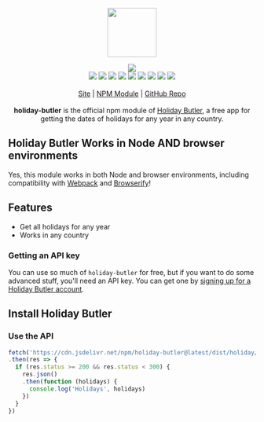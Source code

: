 <p align="center">
  <a href="https://cdn.itwcreativeworks.com/assets/itw-creative-works/images/logo/itw-creative-works-brandmark-black-x.svg">
    <img src="https://cdn.itwcreativeworks.com/assets/itw-creative-works/images/logo/itw-creative-works-brandmark-black-x.svg" width="100px">
  </a>
</p>

<p align="center">
  <img src="https://img.shields.io/github/package-json/v/itw-creative-works/holiday-butler.svg">
  <br>
  <img src="https://img.shields.io/librariesio/release/npm/holiday-butler.svg">
  <img src="https://img.shields.io/bundlephobia/min/holiday-butler.svg">
  <img src="https://img.shields.io/codeclimate/maintainability-percentage/itw-creative-works/holiday-butler.svg">
  <img src="https://img.shields.io/npm/dm/holiday-butler.svg">
  <img src="https://img.shields.io/node/v/holiday-butler.svg">
  <img src="https://img.shields.io/website/https/itwcreativeworks.com.svg">
  <img src="https://img.shields.io/github/license/itw-creative-works/holiday-butler.svg">
  <img src="https://img.shields.io/github/contributors/itw-creative-works/holiday-butler.svg">
  <img src="https://img.shields.io/github/last-commit/itw-creative-works/holiday-butler.svg">
  <br>
  <br>
  <a href="https://itwcreativeworks.com">Site</a> | <a href="https://www.npmjs.com/package/holiday-butler">NPM Module</a> | <a href="https://github.com/itw-creative-works/holiday-butler">GitHub Repo</a>
  <br>
  <br>
  <strong>holiday-butler</strong> is the official npm module of <a href="https://itwcreativeworks.com">Holiday Butler</a>, a free app for getting the dates of holidays for any year in any country.
</p>

## Holiday Butler Works in Node AND browser environments
Yes, this module works in both Node and browser environments, including compatibility with [Webpack](https://www.npmjs.com/package/webpack) and [Browserify](https://www.npmjs.com/package/browserify)!

## Features
* Get all holidays for any year
* Works in any country

### Getting an API key
You can use so much of `holiday-butler` for free, but if you want to do some advanced stuff, you'll need an API key. You can get one by [signing up for a Holiday Butler account](https://itwcreativeworks.com/signup).

## Install Holiday Butler
### Use the API
```js
fetch('https://cdn.jsdelivr.net/npm/holiday-butler@latest/dist/holiday/US/2050.json')
.then(res => {
  if (res.status >= 200 && res.status < 300) {
    res.json()
    .then(function (holidays) {
      console.log('Holidays', holidays)
    })
  }
})
```
<!-- ### Install via npm
Install with npm if you plan to use `holiday-butler` in a Node project or in the browser.
```shell
npm install holiday-butler
``` -->

<!-- ```js
const holiday-butler = new (require('holiday-butler'))({
  // Not required, but having one removes limits (get your key at https://itwcreativeworks.com).
  apiKey: 'api_test_key'
});
```

### Install via CDN
Install with CDN if you plan to use Holiday Butler only in a browser environment.
```html
<script src="https://cdn.jsdelivr.net/npm/holiday-butler@latest/dist/index.min.js"></script>
<script type="text/javascript">
  var holiday-butler = new Holiday Butler({
    // Not required, but having one removes limits (get your key at https://itwcreativeworks.com).
    apiKey: 'api_test_Key'
  });
</script>
``` -->

<!-- ### Use without installation
You can use `holiday-butler` in a variety of ways that require no installation, such as `curl` in terminal/shell. See the **Use without installation** section below.

## Using Holiday Butler
After you have followed the install step, you can start using `holiday-butler` to create custom text snippets that you can access on all of your devices

For a more in-depth documentation of this library and the Holiday Butler service, please visit the official Holiday Butler website.

## Use without installation
### Use Holiday Butler with `curl`
```shell
# Standard
curl -X POST https://api.https://itwcreativeworks.com
```

## What Can Holiday Butler do?
Holiday Butler is a free text snippet manager that lets you [create custom text snippets](https://itwcreativeworks.com) that you can access on all of your devices!

## Final Words
If you are still having difficulty, we would love for you to post
a question to [the Holiday Butler issues page](https://github.com/itw-creative-works/holiday-butler/issues). It is much easier to answer questions that include your code and relevant files! So if you can provide them, we'd be extremely grateful (and more likely to help you find the answer!)

## Projects Using this Library
* coming soon!

Ask us to have your project listed! :) -->
